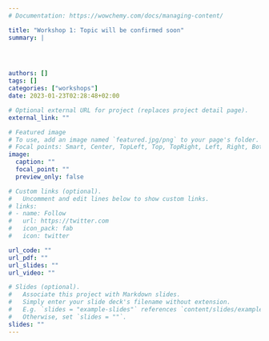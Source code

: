 ```yaml
---
# Documentation: https://wowchemy.com/docs/managing-content/

title: "Workshop 1: Topic will be confirmed soon"
summary: |

 


authors: []
tags: []
categories: ["workshops"]
date: 2023-01-23T02:28:48+02:00

# Optional external URL for project (replaces project detail page).
external_link: ""

# Featured image
# To use, add an image named `featured.jpg/png` to your page's folder.
# Focal points: Smart, Center, TopLeft, Top, TopRight, Left, Right, BottomLeft, Bottom, BottomRight.
image:
  caption: ""
  focal_point: ""
  preview_only: false

# Custom links (optional).
#   Uncomment and edit lines below to show custom links.
# links:
# - name: Follow
#   url: https://twitter.com
#   icon_pack: fab
#   icon: twitter

url_code: ""
url_pdf: ""
url_slides: ""
url_video: ""

# Slides (optional).
#   Associate this project with Markdown slides.
#   Simply enter your slide deck's filename without extension.
#   E.g. `slides = "example-slides"` references `content/slides/example-slides.md`.
#   Otherwise, set `slides = ""`.
slides: ""
---
```


<!--

**Presenter:** Prof Heather Brookes

**Date:** 10 March 2023

**Time:** 8:30 - 12:30

**Venue:** Room - Somerset 2, Lord Charles Hotel, Somerset West

**Max capacity:** 30 participants

**Eligibility:** Workshop participation is open to attendees of DH-IGNITE at no cost. Limited space is available. Successful DH-IGNITE applicants will be invited to register for either one of the workshops.

**What to bring:** A laptop & audio/video data for transcription/annotation (data will also be provided by the organisers should you not have data available)

----

## What to expect

Participants will gain experience in using ELAN to annotate video and audio recordings. No prior experience needed. With ELAN a user can add an unlimited number of textual annotations to audio and/or video recordings. An annotation can be a sentence, word or gloss, a comment, translation or a description of any feature observed in the media. Annotations can be created on multiple layers, called tiers. Tiers can be hierarchically interconnected. An annotation can either be time-aligned to the media or it can refer to other existing annotations. The content of annotations consists of Unicode text and annotation documents are stored in an [XML format (EAF)](https://archive.mpi.nl/tla/elan). 

## More about ELAN

ELAN (European Distributed Corpora Project Linguistic Annotator) is an annotation tool that allows users to create, edit, visualise and search annotations for video and audio data. ELAN is specifically designed for the analysis of language, sign language, and gestures, but it can be used for multi-media, video and/or audio data, for the purposes of annotation, analysis and documentation. 
More information on ELAN is available at: https://tla.mpi.nl/tools/tla-tools/elan/ 

## Workshop aim

The aim of the workshop is to introduce interested participants on the use of ELAN for the purposes of annotation, analysis, and documentation. 
Please note that this is an introductory workshop, and will only cover the basic functionality of ELAN.

## Workshop format

The workshop will provide an introductory overview of ELAN, followed by a hands-on, interactive tutorial. 
Participants are encouraged to bring their own Audio/Video data along for transcription/annotation. Example data will also be available from the workshop organisers. 
 
## Participants who would be interested in attending

Scholars, lecturers, and researchers working with audio or video corpora interested in annotating and analysing corpora. 

## Topics that will be included

- Key concepts in ELAN 
- ELAN Documents 
- Annotating data in ELAN 
- Tiers and types 
- Segmentation 
- Annotations 
- ELAN tutorial 

## Workshop outcome

After conclusion of the workshop, participants will be able to start an audio or video annotation project in ELAN, create templates, and annotate or transcribe data in ELAN. 

-->